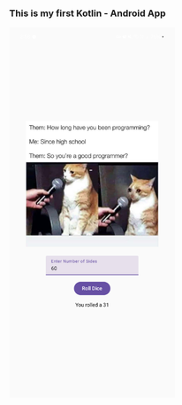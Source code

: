 ### This is my first Kotlin - Android App

<img src="app.png" alt="First App Insight" width="300"/>
